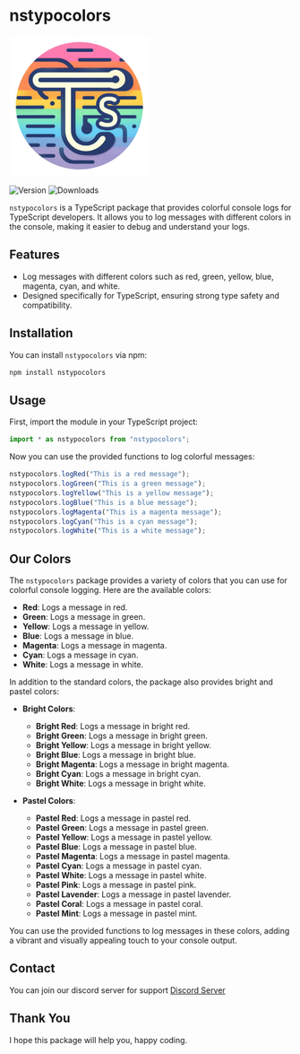 # nstypocolors

<img src="./assets/nstypocoloricon.png" alt="My Colors Icon" width="250" height="250" />

![Version](https://img.shields.io/badge/version-1.2.6-blue)
![Downloads](https://img.shields.io/npm/dt/<package-name>?style=flat)

`nstypocolors` is a TypeScript package that provides colorful console logs for TypeScript developers. It allows you to log messages with different colors in the console, making it easier to debug and understand your logs.

## Features

- Log messages with different colors such as red, green, yellow, blue, magenta, cyan, and white.
- Designed specifically for TypeScript, ensuring strong type safety and compatibility.

## Installation

You can install `nstypocolors` via npm:

```bash
npm install nstypocolors
```

## Usage

First, import the module in your TypeScript project:

```ts
import * as nstypocolors from "nstypocolors";
```

Now you can use the provided functions to log colorful messages:

```ts
nstypocolors.logRed("This is a red message");
nstypocolors.logGreen("This is a green message");
nstypocolors.logYellow("This is a yellow message");
nstypocolors.logBlue("This is a blue message");
nstypocolors.logMagenta("This is a magenta message");
nstypocolors.logCyan("This is a cyan message");
nstypocolors.logWhite("This is a white message");
```

## Our Colors

The `nstypocolors` package provides a variety of colors that you can use for colorful console logging. Here are the available colors:

- **Red**: Logs a message in red.
- **Green**: Logs a message in green.
- **Yellow**: Logs a message in yellow.
- **Blue**: Logs a message in blue.
- **Magenta**: Logs a message in magenta.
- **Cyan**: Logs a message in cyan.
- **White**: Logs a message in white.

In addition to the standard colors, the package also provides bright and pastel colors:

- **Bright Colors**:

  - **Bright Red**: Logs a message in bright red.
  - **Bright Green**: Logs a message in bright green.
  - **Bright Yellow**: Logs a message in bright yellow.
  - **Bright Blue**: Logs a message in bright blue.
  - **Bright Magenta**: Logs a message in bright magenta.
  - **Bright Cyan**: Logs a message in bright cyan.
  - **Bright White**: Logs a message in bright white.

- **Pastel Colors**:
  - **Pastel Red**: Logs a message in pastel red.
  - **Pastel Green**: Logs a message in pastel green.
  - **Pastel Yellow**: Logs a message in pastel yellow.
  - **Pastel Blue**: Logs a message in pastel blue.
  - **Pastel Magenta**: Logs a message in pastel magenta.
  - **Pastel Cyan**: Logs a message in pastel cyan.
  - **Pastel White**: Logs a message in pastel white.
  - **Pastel Pink**: Logs a message in pastel pink.
  - **Pastel Lavender**: Logs a message in pastel lavender.
  - **Pastel Coral**: Logs a message in pastel coral.
  - **Pastel Mint**: Logs a message in pastel mint.

You can use the provided functions to log messages in these colors, adding a vibrant and visually appealing touch to your console output.

## Contact

You can join our discord server for support [Discord Server](https://discord.com/invite/J5aZUUnwCh)

## Thank You

I hope this package will help you, happy coding.
